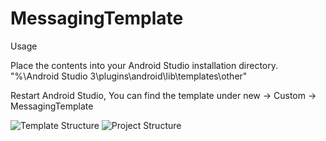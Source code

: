 # MessagingTemplate
Usage

Place the contents into your Android Studio installation directory.
"%\Android Studio 3\plugins\android\lib\templates\other\"

Restart Android Studio, You can find the template under new -> Custom -> MessagingTemplate

![Template Structure](https://github.com/mrgupta20/MessagingTemplate/blob/master/template_structure.png)
![Project Structure](https://github.com/mrgupta20/MessagingTemplate/blob/master/project_structure.PNG)
